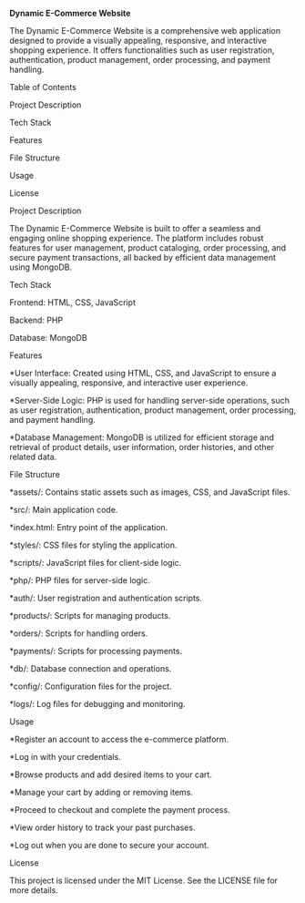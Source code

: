 **Dynamic E-Commerce Website**

The Dynamic E-Commerce Website is a comprehensive web application designed to provide a visually appealing, responsive, and interactive shopping experience. It offers functionalities such as user registration, authentication, product management, order processing, and payment handling.

Table of Contents

Project Description

Tech Stack

Features

File Structure

Usage

License

Project Description

The Dynamic E-Commerce Website is built to offer a seamless and engaging online shopping experience. The platform includes robust features for user management, product cataloging, order processing, and secure payment transactions, all backed by efficient data management using MongoDB.

Tech Stack

Frontend: HTML, CSS, JavaScript

Backend: PHP

Database: MongoDB

Features

*User Interface: Created using HTML, CSS, and JavaScript to ensure a visually appealing, responsive, and interactive user experience.

*Server-Side Logic: PHP is used for handling server-side operations, such as user registration, authentication, product management, order processing, and payment handling.

*Database Management: MongoDB is utilized for efficient storage and retrieval of product details, user information, order histories, and other related data.

File Structure

*assets/: Contains static assets such as images, CSS, and JavaScript files.

*src/: Main application code.

*index.html: Entry point of the application.

*styles/: CSS files for styling the application.

*scripts/: JavaScript files for client-side logic.

*php/: PHP files for server-side logic.

*auth/: User registration and authentication scripts.

*products/: Scripts for managing products.

*orders/: Scripts for handling orders.

*payments/: Scripts for processing payments.

*db/: Database connection and operations.

*config/: Configuration files for the project.

*logs/: Log files for debugging and monitoring.

Usage

*Register an account to access the e-commerce platform.

*Log in with your credentials.

*Browse products and add desired items to your cart.

*Manage your cart by adding or removing items.

*Proceed to checkout and complete the payment process.

*View order history to track your past purchases.

*Log out when you are done to secure your account.

License

This project is licensed under the MIT License. See the LICENSE file for more details.

